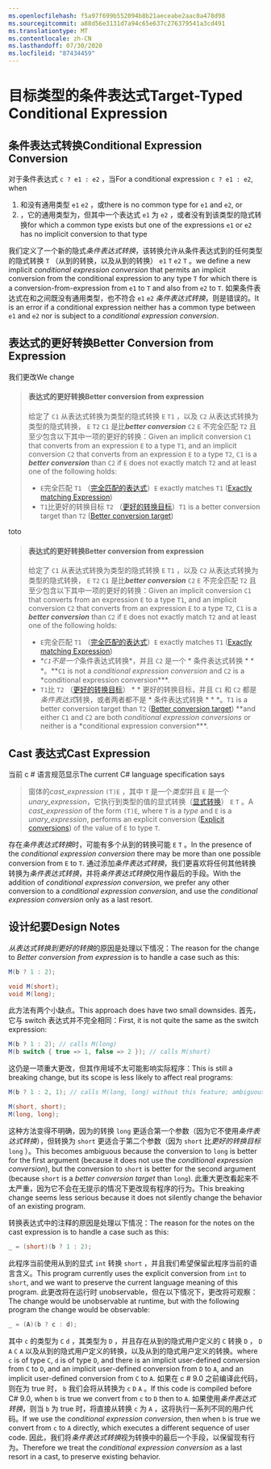 ```yaml
---
ms.openlocfilehash: f5a97f699b552094b8b21aeceabe2aac0a478d98
ms.sourcegitcommit: a88d56e3131d7a94c65e637c276379541a3cd491
ms.translationtype: MT
ms.contentlocale: zh-CN
ms.lasthandoff: 07/30/2020
ms.locfileid: "87434459"
---
```

# <a name="target-typed-conditional-expression"></a><span data-ttu-id="93f7a-101">目标类型的条件表达式</span><span class="sxs-lookup"><span data-stu-id="93f7a-101">Target-Typed Conditional Expression</span></span>

## <a name="conditional-expression-conversion"></a><span data-ttu-id="93f7a-102">条件表达式转换</span><span class="sxs-lookup"><span data-stu-id="93f7a-102">Conditional Expression Conversion</span></span>

<span data-ttu-id="93f7a-103">对于条件表达式 `c ? e1 : e2` ，当</span><span class="sxs-lookup"><span data-stu-id="93f7a-103">For a conditional expression `c ? e1 : e2`, when</span></span>

1. <span data-ttu-id="93f7a-104">和没有通用类型 `e1` `e2` ，或</span><span class="sxs-lookup"><span data-stu-id="93f7a-104">there is no common type for `e1` and `e2`, or</span></span>
2. <span data-ttu-id="93f7a-105">，它的通用类型为，但其中一个表达式 `e1` 为 `e2` ，或者没有到该类型的隐式转换</span><span class="sxs-lookup"><span data-stu-id="93f7a-105">for which a common type exists but one of the expressions `e1` or `e2` has no implicit conversion to that type</span></span>

<span data-ttu-id="93f7a-106">我们定义了一个新的隐式*条件表达式转换*，该转换允许从条件表达式到的任何类型的隐式转换 `T` （从到的转换，以及从到的转换） `e1` `T` `e2` `T` 。</span><span class="sxs-lookup"><span data-stu-id="93f7a-106">we define a new implicit *conditional expression conversion* that permits an implicit conversion from the conditional expression to any type `T` for which there is a conversion-from-expression from `e1` to `T` and also from `e2` to `T`.</span></span>  <span data-ttu-id="93f7a-107">如果条件表达式在和之间既没有通用类型，也不符合 `e1` `e2` *条件表达式转换*，则是错误的。</span><span class="sxs-lookup"><span data-stu-id="93f7a-107">It is an error if a conditional expression neither has a common type between `e1` and `e2` nor is subject to a *conditional expression conversion*.</span></span>

## <a name="better-conversion-from-expression"></a><span data-ttu-id="93f7a-108">表达式的更好转换</span><span class="sxs-lookup"><span data-stu-id="93f7a-108">Better Conversion from Expression</span></span>

<span data-ttu-id="93f7a-109">我们更改</span><span class="sxs-lookup"><span data-stu-id="93f7a-109">We change</span></span>

> #### <a name="better-conversion-from-expression"></a><span data-ttu-id="93f7a-110">表达式的更好转换</span><span class="sxs-lookup"><span data-stu-id="93f7a-110">Better conversion from expression</span></span>
> 
> <span data-ttu-id="93f7a-111">给定了 `C1` 从表达式转换为类型的隐式转换 `E` `T1` ，以及 `C2` 从表达式转换为类型的隐式转换， `E` `T2` `C1` 是比***better conversion*** `C2` `E` 不完全匹配 `T2` 且至少包含以下其中一项的更好的转换：</span><span class="sxs-lookup"><span data-stu-id="93f7a-111">Given an implicit conversion `C1` that converts from an expression `E` to a type `T1`, and an implicit conversion `C2` that converts from an expression `E` to a type `T2`, `C1` is a ***better conversion*** than `C2` if `E` does not exactly match `T2` and at least one of the following holds:</span></span>
> 
> * <span data-ttu-id="93f7a-112">`E`完全匹配 `T1` （[完全匹配的表达式](../../spec/expressions.md#exactly-matching-expression)）</span><span class="sxs-lookup"><span data-stu-id="93f7a-112">`E` exactly matches `T1` ([Exactly matching Expression](../../spec/expressions.md#exactly-matching-expression))</span></span>
> * <span data-ttu-id="93f7a-113">`T1`比更好的转换目标 `T2` （[更好的转换目标](../../spec/expressions.md#better-conversion-target)）</span><span class="sxs-lookup"><span data-stu-id="93f7a-113">`T1` is a better conversion target than `T2` ([Better conversion target](../../spec/expressions.md#better-conversion-target))</span></span>

<span data-ttu-id="93f7a-114">to</span><span class="sxs-lookup"><span data-stu-id="93f7a-114">to</span></span>

> #### <a name="better-conversion-from-expression"></a><span data-ttu-id="93f7a-115">表达式的更好转换</span><span class="sxs-lookup"><span data-stu-id="93f7a-115">Better conversion from expression</span></span>
> 
> <span data-ttu-id="93f7a-116">给定了 `C1` 从表达式转换为类型的隐式转换 `E` `T1` ，以及 `C2` 从表达式转换为类型的隐式转换， `E` `T2` `C1` 是比***better conversion*** `C2` `E` 不完全匹配 `T2` 且至少包含以下其中一项的更好的转换：</span><span class="sxs-lookup"><span data-stu-id="93f7a-116">Given an implicit conversion `C1` that converts from an expression `E` to a type `T1`, and an implicit conversion `C2` that converts from an expression `E` to a type `T2`, `C1` is a ***better conversion*** than `C2` if `E` does not exactly match `T2` and at least one of the following holds:</span></span>
> 
> * <span data-ttu-id="93f7a-117">`E`完全匹配 `T1` （[完全匹配的表达式](../../spec/expressions.md#exactly-matching-expression)）</span><span class="sxs-lookup"><span data-stu-id="93f7a-117">`E` exactly matches `T1` ([Exactly matching Expression](../../spec/expressions.md#exactly-matching-expression))</span></span>
> * <span data-ttu-id="93f7a-118">\**`C1`不是一个*条件表达式转换\*，并且 `C2` 是一个 \* 条件表达式转换 \* \* \*。</span><span class="sxs-lookup"><span data-stu-id="93f7a-118">\*\*`C1` is not a *conditional expression conversion* and `C2` is a \*conditional expression conversion\*\*\*.</span></span>
> * <span data-ttu-id="93f7a-119">`T1`比 `T2` （[更好的转换目标](../../spec/expressions.md#better-conversion-target)） \* \* 更好的转换目标，并且 `C1` 和 `C2` 都是*条件表达式*转换，或者两者都不是 \* 条件表达式转换 \* \* \*。</span><span class="sxs-lookup"><span data-stu-id="93f7a-119">`T1` is a better conversion target than `T2` ([Better conversion target](../../spec/expressions.md#better-conversion-target)) \*\*and either `C1` and `C2` are both *conditional expression conversions* or neither is a \*conditional expression conversion\*\*\*.</span></span>

## <a name="cast-expression"></a><span data-ttu-id="93f7a-120">Cast 表达式</span><span class="sxs-lookup"><span data-stu-id="93f7a-120">Cast Expression</span></span>

<span data-ttu-id="93f7a-121">当前 c # 语言规范显示</span><span class="sxs-lookup"><span data-stu-id="93f7a-121">The current C# language specification says</span></span>

> <span data-ttu-id="93f7a-122">窗体的*cast_expression* `(T)E` ，其中 `T` 是一个*类型*并且 `E` 是一个*unary_expression*，它执行到类型的值的显式转换（[显式转换](../../spec/conversions.md#explicit-conversions)） `E` `T` 。</span><span class="sxs-lookup"><span data-stu-id="93f7a-122">A *cast_expression* of the form `(T)E`, where `T` is a *type* and `E` is a *unary_expression*, performs an explicit conversion ([Explicit conversions](../../spec/conversions.md#explicit-conversions)) of the value of `E` to type `T`.</span></span>

<span data-ttu-id="93f7a-123">存在*条件表达式转换*时，可能有多个从到的转换可能 `E` `T` 。</span><span class="sxs-lookup"><span data-stu-id="93f7a-123">In the presence of the *conditional expression conversion* there may be more than one possible conversion from `E` to `T`.</span></span> <span data-ttu-id="93f7a-124">通过添加*条件表达式转换*，我们更喜欢将任何其他转换转换为*条件表达式转换*，并将*条件表达式转换*仅用作最后的手段。</span><span class="sxs-lookup"><span data-stu-id="93f7a-124">With the addition of *conditional expression conversion*, we prefer any other conversion to a *conditional expression conversion*, and use the *conditional expression conversion* only as a last resort.</span></span>

## <a name="design-notes"></a><span data-ttu-id="93f7a-125">设计纪要</span><span class="sxs-lookup"><span data-stu-id="93f7a-125">Design Notes</span></span>

<span data-ttu-id="93f7a-126">*从表达式转换到更好的转换*的原因是处理以下情况：</span><span class="sxs-lookup"><span data-stu-id="93f7a-126">The reason for the change to *Better conversion from expression* is to handle a case such as this:</span></span>

```csharp
M(b ? 1 : 2);

void M(short);
void M(long);
```

<span data-ttu-id="93f7a-127">此方法有两个小缺点。</span><span class="sxs-lookup"><span data-stu-id="93f7a-127">This approach does have two small downsides.</span></span>  <span data-ttu-id="93f7a-128">首先，它与 switch 表达式并不完全相同：</span><span class="sxs-lookup"><span data-stu-id="93f7a-128">First, it is not quite the same as the switch expression:</span></span>

```csharp
M(b ? 1 : 2); // calls M(long)
M(b switch { true => 1, false => 2 }); // calls M(short)
```

<span data-ttu-id="93f7a-129">这仍是一项重大更改，但其作用域不太可能影响实际程序：</span><span class="sxs-lookup"><span data-stu-id="93f7a-129">This is still a breaking change, but its scope is less likely to affect real programs:</span></span>

```csharp
M(b ? 1 : 2, 1); // calls M(long, long) without this feature; ambiguous with this feature.

M(short, short);
M(long, long);
```

<span data-ttu-id="93f7a-130">这种方法变得不明确，因为的转换 `long` 更适合第一个参数（因为它不使用*条件表达式转换*），但转换为 `short` 更适合于第二个参数（因为 `short` 比*更好的转换目标* `long` ）。</span><span class="sxs-lookup"><span data-stu-id="93f7a-130">This becomes ambiguous because the conversion to `long` is better for the first argument (because it does not use the *conditional expression conversion*), but the conversion to `short` is better for the second argument (because `short` is a *better conversion target* than `long`).</span></span> <span data-ttu-id="93f7a-131">此重大更改看起来不太严重，因为它不会在无提示的情况下更改现有程序的行为。</span><span class="sxs-lookup"><span data-stu-id="93f7a-131">This breaking change seems less serious because it does not silently change the behavior of an existing program.</span></span>

<span data-ttu-id="93f7a-132">转换表达式中的注释的原因是处理以下情况：</span><span class="sxs-lookup"><span data-stu-id="93f7a-132">The reason for the notes on the cast expression is to handle a case such as this:</span></span>

```csharp
_ = (short)(b ? 1 : 2);
```

<span data-ttu-id="93f7a-133">此程序当前使用从到的显式 `int` 转换 `short` ，并且我们希望保留此程序当前的语言含义。</span><span class="sxs-lookup"><span data-stu-id="93f7a-133">This program currently uses the explicit conversion from `int` to `short`, and we want to preserve the current language meaning of this program.</span></span>  <span data-ttu-id="93f7a-134">此更改将在运行时 unobservable，但在以下情况下，更改将可观察：</span><span class="sxs-lookup"><span data-stu-id="93f7a-134">The change would be unobservable at runtime, but with the following program the change would be observable:</span></span>

```csharp
_ = (A)(b ? c : d);
```

<span data-ttu-id="93f7a-135">其中 `c` 的类型为 `C` `d` ，其类型为 `D` ，并且存在从到的隐式用户定义的 `C` 转换 `D` ， `D` `A` `C` `A` 以及从到的隐式用户定义的转换，以及从到的隐式用户定义的转换。</span><span class="sxs-lookup"><span data-stu-id="93f7a-135">where `c` is of type `C`, `d` is of type `D`, and there is an implicit user-defined conversion from `C` to `D`, and an implicit user-defined conversion from `D` to `A`, and an implicit user-defined conversion from `C` to `A`.</span></span> <span data-ttu-id="93f7a-136">如果在 c # 9.0 之前编译此代码，则在为 true 时， `b` 我们会将从转换为 `c` `D` `A` 。</span><span class="sxs-lookup"><span data-stu-id="93f7a-136">If this code is compiled before C# 9.0, when `b` is true we convert from `c` to `D` then to `A`.</span></span> <span data-ttu-id="93f7a-137">如果使用*条件表达式转换*，则当 `b` 为 true 时，将直接从转换 `c` 为 `A` ，这将执行一系列不同的用户代码。</span><span class="sxs-lookup"><span data-stu-id="93f7a-137">If we use the *conditional expression conversion*, then when `b` is true we convert from `c` to `A` directly, which executes a different sequence of user code.</span></span> <span data-ttu-id="93f7a-138">因此，我们将*条件表达式转换*视为转换中的最后一个手段，以保留现有行为。</span><span class="sxs-lookup"><span data-stu-id="93f7a-138">Therefore we treat the *conditional expression conversion* as a last resort in a cast, to preserve existing behavior.</span></span>
